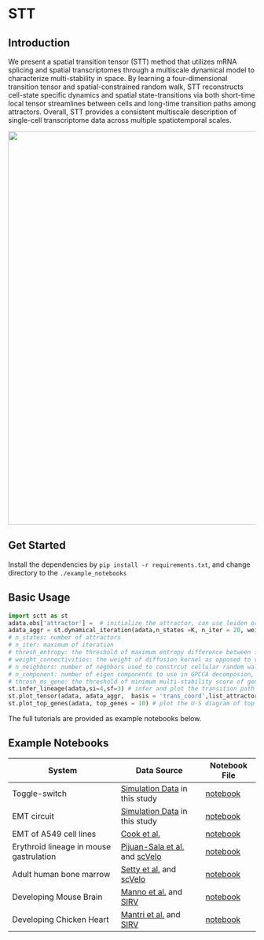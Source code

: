# STT

## Introduction
We present a spatial transition tensor (STT) method that utilizes mRNA splicing and spatial transcriptomes through a multiscale dynamical model to characterize multi-stability in space. By learning a four-dimensional transition tensor and spatial-constrained random walk, STT reconstructs cell-state specific dynamics and spatial state-transitions via both short-time local tensor streamlines between cells and long-time transition paths among attractors. Overall, STT provides a consistent multiscale description of single-cell transcriptome data across multiple spatiotemporal scales. 


<img src="https://github.com/cliffzhou92/STT/blob/main/img/Picture1.png" width="800">

## Get Started
Install the dependencies by ``pip install -r requirements.txt``, and change directory to the ``./example_notebooks``

## Basic Usage
```python
import sctt as st
adata.obs['attractor'] =  # initialize the attractor, can use leiden or original annotation
adata_aggr = st.dynamical_iteration(adata,n_states =K, n_iter = 20, weight_connectivities = 0.5, n_neighbors = 100, n_components = 20,thresh_ms_gene = 0,thresh_entropy = 0.1)
# n_states: number of attractors
# n_iter: maximum of iteration
# thresh_entropy: the threshold of maximum entropy difference between iterations to halt iteration, default is 0.1
# weight_connectivities: the weight of diffusion kernel as opposed to velocity kernel, default is 0.5
# n_neighbors: number of neghbors used to constrcut cellular random walk, default is 100
# n_component: number of eigen components to use in GPCCA decomposion, default is 20
# thresh_ms_gene: the threshold of minimum multi-stability score of genes to include when constructing random walk, default is 0
st.infer_lineage(adata,si=4,sf=3) # infer and plot the transition path
st.plot_tensor(adata, adata_aggr,  basis = 'trans_coord',list_attractor = [0,1,2,3]) # plot the transition tensor components
st.plot_top_genes(adata, top_genes = 10) # plot the U-S diagram of top genes with highest multi-stability score

```
The full tutorials are provided as example notebooks below.
## Example Notebooks
**System** | **Data Source** | **Notebook File**
------------| -------------- | ------------
Toggle-switch | [Simulation Data](https://github.com/cliffzhou92/STT/blob/main/data/toggle_switch/generating_toggle_data.ipynb) in this study | [notebook](https://github.com/cliffzhou92/STT/blob/main/example_notebooks/example_toggle.ipynb)
EMT circuit | [Simulation Data](https://github.com/cliffzhou92/STT/tree/main/data/emt_sim/Generating_Dataset.ipynb) in this study |[notebook](https://github.com/cliffzhou92/scTT/blob/main/example_notebooks/example_emt_circuit.ipynb)
EMT of A549 cell lines |[Cook et al.](https://www.nature.com/articles/s41467-020-16066-2)|[notebook](https://github.com/cliffzhou92/STT/blob/main/example_notebooks/example-emt.ipynb)
Erythroid lineage in mouse gastrulation |[Pijuan-Sala et al.](https://www.nature.com/articles/s41586-019-0933-9) and [scVelo](https://scvelo.readthedocs.io/scvelo.datasets.gastrulation_erythroid/)|[notebook](https://github.com/cliffzhou92/STT/blob/main/example_notebooks/example-mouse_eryth.ipynb)
Adult human bone marrow | [Setty et al.](https://www.nature.com/articles/s41587-019-0068-4) and [scVelo](https://scvelo.readthedocs.io/scvelo.datasets.bonemarrow/)| [notebook](https://github.com/cliffzhou92/STT/blob/main/example_notebooks/example-bone_marrow.ipynb)
Developing Mouse Brain | [Manno et al.](https://www.nature.com/articles/s41586-021-03775-x) and [SIRV](https://zenodo.org/record/6798659)| [notebook](https://github.com/cliffzhou92/scTT/blob/main/example_notebooks/example-mouse_brain-spatial.ipynb)
Developing Chicken Heart | [Mantri et al.](https://www.nature.com/articles/s41467-021-21892-z) and [SIRV](https://zenodo.org/record/6798659)| [notebook](https://github.com/cliffzhou92/scTT/blob/main/example_notebooks/example-chicken_heart.ipynb)

